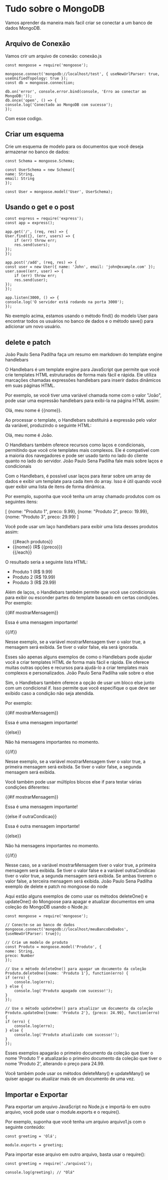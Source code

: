 # Tudo sobre o MongoDB

Vamos aprender da maneira mais facil criar se conectar a um banco de dados MongoDB.

## Arquivo de Conexão

Vamos crir um arquivo de conexão: conexão.js

    const mongoose = require('mongoose');

    mongoose.connect('mongodb://localhost/test', { useNewUrlParser: true, useUnifiedTopology: true });
    const db = mongoose.connection;

    db.on('error', console.error.bind(console, 'Erro ao conectar ao MongoDB:'));
    db.once('open', () => {
    console.log('Conectado ao MongoDB com sucesso');
    });

Com esse codigo.

## Criar um esquema

Crie um esquema de modelo para os documentos que você deseja armazenar no banco de dados:

    const Schema = mongoose.Schema;

    const UserSchema = new Schema({
    name: String,
    email: String
    });

    const User = mongoose.model('User', UserSchema);

## Usando o get e o post

    const express = require('express');
    const app = express();

    app.get('/', (req, res) => {
    User.find({}, (err, users) => {
        if (err) throw err;
        res.send(users);
    });
    });

    app.post('/add', (req, res) => {
    const user = new User({ name: 'John', email: 'john@example.com' });
    user.save((err, user) => {
        if (err) throw err;
        res.send(user);
    });
    });

    app.listen(3000, () => {
    console.log('O servidor está rodando na porta 3000');
    });

No exemplo acima, estamos usando o método find() do modelo User para encontrar todos os usuários no banco de dados e o método save() para adicionar um novo usuário.

## delete e patch

João Paulo Sena Padilha
faça um resumo em markdown do template engine handlebars

O Handlebars é um template engine para JavaScript que permite que você crie templates HTML estruturados de forma mais fácil e rápida. Ele utiliza marcações chamadas expressões handlebars para inserir dados dinâmicos em suas páginas HTML.

Por exemplo, se você tiver uma variável chamada nome com o valor "João", pode usar uma expressão handlebars para exibi-la na página HTML assim:

<p>Olá, meu nome é {{nome}}.</p>

Ao processar o template, o Handlebars substituirá a expressão pelo valor da variável, produzindo o seguinte HTML:

<p>Olá, meu nome é João.</p>

O Handlebars também oferece recursos como laços e condicionais, permitindo que você crie templates mais complexos. Ele é compatível com a maioria dos navegadores e pode ser usado tanto no lado do cliente quanto no lado do servidor.
João Paulo Sena Padilha
fale mais sobre laços e condicionais

Com o Handlebars, é possível usar laços para iterar sobre um array de dados e exibir um template para cada item do array. Isso é útil quando você quer exibir uma lista de itens de forma dinâmica.

Por exemplo, suponha que você tenha um array chamado produtos com os seguintes itens:

[
  {nome: "Produto 1", preco: 9.99},
  {nome: "Produto 2", preco: 19.99},
  {nome: "Produto 3", preco: 29.99}
]

Você pode usar um laço handlebars para exibir uma lista desses produtos assim:

<ul>
  {{#each produtos}}
    <li>{{nome}} (R$ {{preco}})</li>
  {{/each}}
</ul>

O resultado seria a seguinte lista HTML:

<ul>
  <li>Produto 1 (R$ 9.99)</li>
  <li>Produto 2 (R$ 19.99)</li>
  <li>Produto 3 (R$ 29.99)</li>
</ul>

Além de laços, o Handlebars também permite que você use condicionais para exibir ou esconder partes do template baseado em certas condições. Por exemplo:

{{#if mostrarMensagem}}
  <p>Essa é uma mensagem importante!</p>
{{/if}}

Nesse exemplo, se a variável mostrarMensagem tiver o valor true, a mensagem será exibida. Se tiver o valor false, ela será ignorada.

Esses são apenas alguns exemplos de como o Handlebars pode ajudar você a criar templates HTML de forma mais fácil e rápida. Ele oferece muitas outras opções e recursos para ajudá-lo a criar templates mais complexos e personalizados.
João Paulo Sena Padilha
vale sobre o else

Sim, o Handlebars também oferece a opção de usar um bloco else junto com um condicional if. Isso permite que você especifique o que deve ser exibido caso a condição não seja atendida.

Por exemplo:

{{#if mostrarMensagem}}
  <p>Essa é uma mensagem importante!</p>
{{else}}
  <p>Não há mensagens importantes no momento.</p>
{{/if}}

Nesse exemplo, se a variável mostrarMensagem tiver o valor true, a primeira mensagem será exibida. Se tiver o valor false, a segunda mensagem será exibida.

Você também pode usar múltiplos blocos else if para testar várias condições diferentes:

{{#if mostrarMensagem}}
  <p>Essa é uma mensagem importante!</p>
{{else if outraCondicao}}
  <p>Essa é outra mensagem importante!</p>
{{else}}
  <p>Não há mensagens importantes no momento.</p>
{{/if}}

Nesse caso, se a variável mostrarMensagem tiver o valor true, a primeira mensagem será exibida. Se tiver o valor false e a variável outraCondicao tiver o valor true, a segunda mensagem será exibida. Se ambas tiverem o valor false, a terceira mensagem será exibida.
João Paulo Sena Padilha
exemplo de delete e patch no mongoose do node

Aqui estão alguns exemplos de como usar os métodos deleteOne() e updateOne() do Mongoose para apagar e atualizar documentos em uma coleção do MongoDB usando o Node.js:

    const mongoose = require('mongoose');

    // Conecte-se ao banco de dados
    mongoose.connect('mongodb://localhost/meuBancoDeDados', {useNewUrlParser: true});

    // Crie um modelo de produto
    const Produto = mongoose.model('Produto', {
    nome: String,
    preco: Number
    });

    // Use o método deleteOne() para apagar um documento da coleção
    Produto.deleteOne({nome: 'Produto 1'}, function(erro) {
    if (erro) {
        console.log(erro);
    } else {
        console.log('Produto apagado com sucesso!');
    }
    });

    // Use o método updateOne() para atualizar um documento da coleção
    Produto.updateOne({nome: 'Produto 2'}, {preco: 24.99}, function(erro) {
    if (erro) {
        console.log(erro);
    } else {
        console.log('Produto atualizado com sucesso!');
    }
    });

Esses exemplos apagarão o primeiro documento da coleção que tiver o nome 'Produto 1' e atualizarão o primeiro documento da coleção que tiver o nome 'Produto 2', alterando o preço para 24.99.

Você também pode usar os métodos deleteMany() e updateMany() se quiser apagar ou atualizar mais de um documento de uma vez.


## Importar e Exportar

Para exportar um arquivo JavaScript no Node.js e importá-lo em outro arquivo, você pode usar o module.exports e o require().

Por exemplo, suponha que você tenha um arquivo arquivo1.js com o seguinte conteúdo:

    const greeting = 'Olá';

    module.exports = greeting;

Para importar esse arquivo em outro arquivo, basta usar o require():

    const greeting = require('./arquivo1');

    console.log(greeting); // "Olá"

